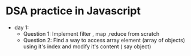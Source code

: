 # DSA practice in Javascript
- day 1:
    - Question 1: Implement filter , map ,reduce from scratch
    - Question 2: Find a way to access array element (array of objects) using it's index and modify it's content ( say object)